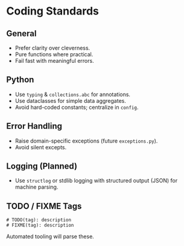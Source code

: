 # Coding Standards

## General
- Prefer clarity over cleverness.
- Pure functions where practical.
- Fail fast with meaningful errors.

## Python
- Use `typing` & `collections.abc` for annotations.
- Use dataclasses for simple data aggregates.
- Avoid hard-coded constants; centralize in `config`.

## Error Handling
- Raise domain-specific exceptions (future `exceptions.py`).
- Avoid silent excepts.

## Logging (Planned)
- Use `structlog` or stdlib logging with structured output (JSON) for machine parsing.

## TODO / FIXME Tags
```
# TODO(tag): description
# FIXME(tag): description
```
Automated tooling will parse these.

